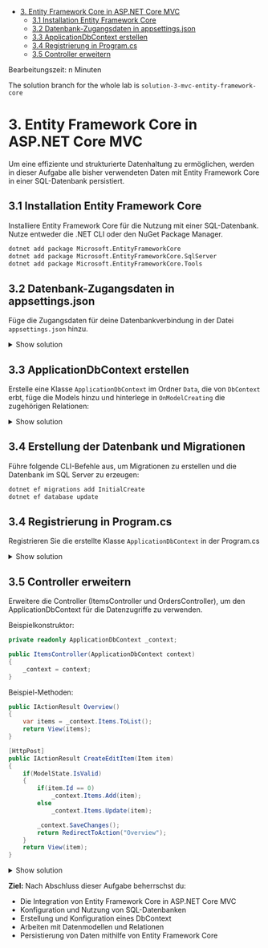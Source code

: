 - [3. Entity Framework Core in ASP.NET Core MVC](#3-entity-framework-core-in-aspnet-core-mvc)
  - [3.1 Installation Entity Framework Core](#31-installation-entity-framework-core)
  - [3.2 Datenbank-Zugangsdaten in appsettings.json](#32-datenbank-zugangsdaten-in-appsettingsjson)
  - [3.3 ApplicationDbContext erstellen](#33-applicationdbcontext-erstellen)
  - [3.4 Registrierung in Program.cs](#34-registrierung-in-programcs)
  - [3.5 Controller erweitern](#35-controller-erweitern)

Bearbeitungszeit: n Minuten

The solution branch for the whole lab is `solution-3-mvc-entity-framework-core`

# 3. Entity Framework Core in ASP.NET Core MVC

Um eine effiziente und strukturierte Datenhaltung zu ermöglichen, werden in dieser Aufgabe alle bisher verwendeten Daten mit Entity Framework Core in einer SQL-Datenbank persistiert.

## 3.1 Installation Entity Framework Core

Installiere Entity Framework Core für die Nutzung mit einer SQL-Datenbank. Nutze entweder die .NET CLI oder den NuGet Package Manager.

```bash
dotnet add package Microsoft.EntityFrameworkCore
dotnet add package Microsoft.EntityFrameworkCore.SqlServer
dotnet add package Microsoft.EntityFrameworkCore.Tools
```

## 3.2 Datenbank-Zugangsdaten in appsettings.json

Füge die Zugangsdaten für deine Datenbankverbindung in der Datei `appsettings.json` hinzu.

<details>
<summary>Show solution</summary>
<p>

**/InventoryManagement.Mvc/appsettings.json**

```json
"ConnectionStrings": {
  "DefaultConnection": "Server=(localdb)\\mssqllocaldb;Database=InventoryManagementDb;Trusted_Connection=True;"
}
```

</p>
</details>

## 3.3 ApplicationDbContext erstellen

Erstelle eine Klasse `ApplicationDbContext` im Ordner `Data`, die von `DbContext` erbt, füge die Models hinzu und hinterlege in `OnModelCreating` die zugehörigen Relationen:

<details>
<summary>Show solution</summary>
<p>

**/InventoryManagement.Mvc/Data/ApplicationDbContext.cs**

```cs
using InventoryManagement.Mvc.Models;
using Microsoft.EntityFrameworkCore;

namespace InventoryManagement.Mvc.Data
{
    public class ApplicationDbContext : DbContext
    {

        public DbSet<Item> Items { get; set; }
        public DbSet<Order> Orders { get; set; }
        public DbSet<OrderItem> OrderItems { get; set; }

        public ApplicationDbContext(DbContextOptions<ApplicationDbContext> options)
            : base(options)
        {
        }

        protected override void OnModelCreating(ModelBuilder modelBuilder)
        {
            base.OnModelCreating(modelBuilder);

            modelBuilder.Entity<OrderItem>()
                .HasOne(oi => oi.Order)
                .WithMany(o => o.OrderItems)
                .HasForeignKey(oi => oi.OrderId);

            modelBuilder.Entity<OrderItem>()
                .HasOne(oi => oi.Item)
                .WithMany()
                .HasForeignKey(oi => oi.ItemId);

        }
        
    }
}

```

</p>
</details>

## 3.4 Erstellung der Datenbank und Migrationen

Führe folgende CLI-Befehle aus, um Migrationen zu erstellen und die Datenbank im SQL Server zu erzeugen:

```bash
dotnet ef migrations add InitialCreate
dotnet ef database update
```

## 3.4 Registrierung in Program.cs

Registrieren Sie die erstellte Klasse `ApplicationDbContext` in der Program.cs

<details>
<summary>Show solution</summary>
<p>

**/InventoryManagement.Mvc/Program.cs**

```cs
using InventoryManagement.Mvc.Data;
using Microsoft.EntityFrameworkCore;

var builder = WebApplication.CreateBuilder(args);

builder.Services.AddDbContext<ApplicationDbContext>(options =>
    options.UseSqlServer(builder.Configuration.GetConnectionString("DefaultConnection")));

// Add services to the container.
builder.Services.AddControllersWithViews();
```

</p>
</details>

## 3.5 Controller erweitern

Erweitere die Controller (ItemsController und OrdersController), um den ApplicationDbContext für die Datenzugriffe zu verwenden.

Beispielkonstruktor:

```cs
private readonly ApplicationDbContext _context;

public ItemsController(ApplicationDbContext context)
{
    _context = context;
}
```

Beispiel-Methoden:

```cs
public IActionResult Overview()
{
    var items = _context.Items.ToList();
    return View(items);
}

[HttpPost]
public IActionResult CreateEditItem(Item item)
{
    if(ModelState.IsValid)
    {
        if(item.Id == 0)
            _context.Items.Add(item);
        else
            _context.Items.Update(item);

        _context.SaveChanges();
        return RedirectToAction("Overview");
    }
    return View(item);
}
```

<details>
<summary>Show solution</summary>
<p>

**/InventoryManagement.Mvc/Controllers/ItemsController.cs**

```cs
using InventoryManagementWorkshop.Mvc.Data;
using InventoryManagementWorkshop.Mvc.Models;
using Microsoft.AspNetCore.Mvc;

namespace InventoryManagementWorkshop.Mvc.Controllers
{
    public class ItemsController : Controller
    {

        private readonly ApplicationDbContext _context;
        public ItemsController(ApplicationDbContext context)
        {
            _context = context;
        }

        public IActionResult Overview()
        {
            var items = _context.Items.ToList();
            return View(items);
        }

        public IActionResult CreateEdit(int id)
        {
            var item = _context.Items.FirstOrDefault(i => i.Id == id);
            return View(item);
        }

        public IActionResult CreateEditItem(Item item)
        {
            
            if (item.Id == 0)
                _context.Items.Add(item);
            else
                _context.Items.Update(item);

            _context.SaveChanges();

            return RedirectToAction(nameof(Overview));

        }

        public IActionResult DeleteItem(int id)
        {
            var item = _context.Items.FirstOrDefault(i => i.Id == id);
            if (item != null)
            {
                _context.Items.Remove(item);
                _context.SaveChanges();
            }
            return RedirectToAction(nameof(Overview));
        }

    }
}
```

**/InventoryManagement.Mvc/Controllers/OrdersController.cs**

```cs
```

</p>
</details>

**Ziel:** Nach Abschluss dieser Aufgabe beherrschst du:

- Die Integration von Entity Framework Core in ASP.NET Core MVC
- Konfiguration und Nutzung von SQL-Datenbanken
- Erstellung und Konfiguration eines DbContext
- Arbeiten mit Datenmodellen und Relationen
- Persistierung von Daten mithilfe von Entity Framework Core
